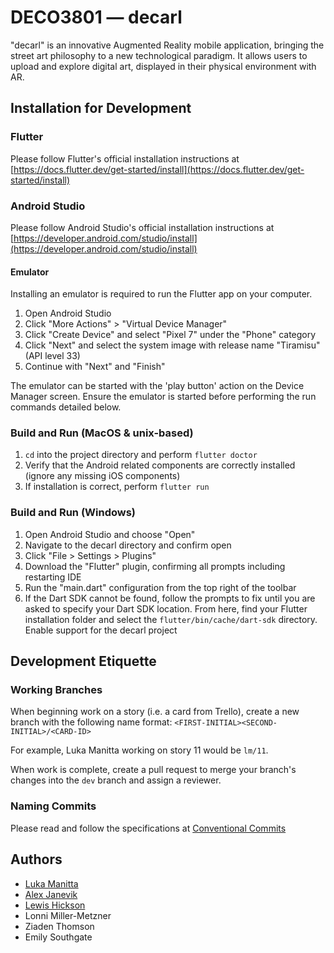
# DECO3801 — decarl

"decarl" is an innovative Augmented Reality mobile application, bringing the
street art philosophy to a new technological paradigm. It allows users to upload
and explore digital art, displayed in their physical environment with AR.

## Installation for Development

### Flutter

Please follow Flutter's official installation instructions at
[https://docs.flutter.dev/get-started/install](https://docs.flutter.dev/get-started/install)

### Android Studio

Please follow Android Studio's official installation instructions at
[https://developer.android.com/studio/install](https://developer.android.com/studio/install)

#### Emulator

Installing an emulator is required to run the Flutter app on your computer.

1. Open Android Studio
2. Click "More Actions" > "Virtual Device Manager"
3. Click "Create Device" and select "Pixel 7" under the "Phone" category
4. Click "Next" and select the system image with release name "Tiramisu" (API level 33)
5. Continue with "Next" and "Finish"

The emulator can be started with the 'play button' action on the Device Manager screen.
Ensure the emulator is started before performing the run commands detailed below.

### Build and Run (MacOS & unix-based)

1. `cd` into the project directory and perform `flutter doctor`
2. Verify that the Android related components are correctly installed (ignore any missing iOS components)
3. If installation is correct, perform `flutter run`

### Build and Run (Windows)

1. Open Android Studio and choose "Open"
2. Navigate to the decarl directory and confirm open
3. Click "File > Settings > Plugins"
4. Download the "Flutter" plugin, confirming all prompts including restarting IDE
5. Run the "main.dart" configuration from the top right of the toolbar
6. If the Dart SDK cannot be found, follow the prompts to fix until you are asked
to specify your Dart SDK location. From here, find your Flutter installation folder
and select the `flutter/bin/cache/dart-sdk` directory. Enable support for the decarl project

## Development Etiquette

### Working Branches

When beginning work on a story (i.e. a card from Trello), create a new branch
with the following name format: `<FIRST-INITIAL><SECOND-INITIAL>/<CARD-ID>`  

For example, Luka Manitta working on story 11 would be `lm/11`.

When work is complete, create a pull request to merge your branch's changes
into the `dev` branch and assign a reviewer.

### Naming Commits

Please read and follow the specifications at
[Conventional Commits](https://www.conventionalcommits.org/en/v1.0.0/)

## Authors

- [Luka Manitta](https://www.github.com/lukamanitta)
- [Alex Janevik](https://www.github.com/alexjanevik)
- [Lewis Hickson](https://www.github.com/lhick2108)
- Lonni Miller-Metzner
- Ziaden Thomson
- Emily Southgate
